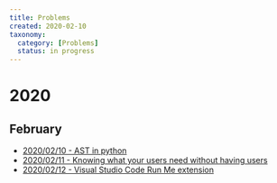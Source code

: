 ```yaml
---
title: Problems
created: 2020-02-10
taxonomy:
  category: [Problems]
  status: in progress
---
```


# 2020
## February
* [2020/02/10 - AST in python](2020/02/10)
* [2020/02/11 - Knowing what your users need without having users](2020/02/11)
* [2020/02/12 - Visual Studio Code Run Me extension](2020/02/12)
